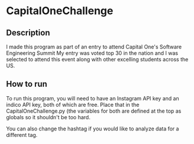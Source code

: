 # CapitalOneChallenge

## Description

I made this program as part of an entry to attend Capital One's Software Engineering Summit
My entry was voted top 30 in the nation and I was selected to attend this event along with
other excelling students across the US. 

## How to run

To run this program, you will need to have an Instagram API key and an indico API key, both
of which are free. Place that in the CapitalOneChallenge.py (the variables for both are defined at the top as globals so it shouldn't be too hard.

You can also change the hashtag if you would like to analyze data for a different tag.
